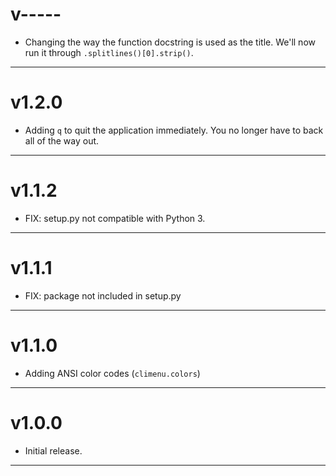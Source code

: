 # v-----
*   Changing the way the function docstring is used as the title.  We'll now
    run it through `.splitlines()[0].strip()`.
***

# v1.2.0
*   Adding `q` to quit the application immediately.  You no longer have to
    back all of the way out.
***

# v1.1.2
*   FIX: setup.py not compatible with Python 3.
***

# v1.1.1
*   FIX: package not included in setup.py
***

# v1.1.0
*   Adding ANSI color codes (`climenu.colors`)
***


# v1.0.0
*   Initial release.
***